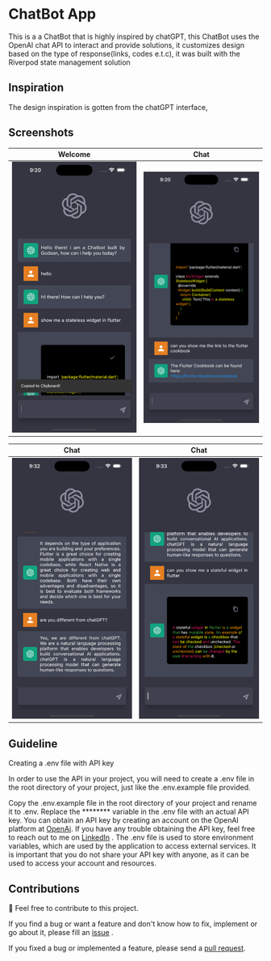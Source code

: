 # ChatBot App

This is a a ChatBot that is highly inspired by chatGPT,
this ChatBot uses the OpenAI chat API to interact and provide solutions,
it customizes design based on the type of response(links, codes e.t.c),
it was built with the Riverpod state management solution




## Inspiration

The design inspiration is gotten from the chatGPT interface, 

## Screenshots

| Welcome | Chat  | 
|    :---:     |     :---:      |  
| <img src="assets/screenshots/first.png" width="500">   | <img src="assets/screenshots/second.png" width="500">   |

| Chat | Chat | 
|    :---:     |     :---:      |  
| <img src="assets/screenshots/third.png" width="500">   | <img src="assets/screenshots/fourth.png" width="500">   |

## Guideline

Creating a .env file with API key

In order to use the API in your project, you will need to create a .env file in the root directory of your project, 
just like the .env.example file provided.

Copy the .env.example file in the root directory of your project and rename it to .env.
Replace the ******** variable in the .env file with an actual API key.
You can obtain an API key by creating an account on the OpenAI platform at [OpenAi](https://platform.openai.com/).
 If you have any trouble obtaining the API key, feel free to reach out to me on [LinkedIn](https://www.linkedin.com/in/godson-okezie-13593719a) .
The .env file is used to store environment variables, which are used by the application to access external services.
It is important that you do not share your API key with anyone, as it can be used to access your account and resources.



## Contributions

🎉 Feel free to contribute to this project.

If you find a bug or want a feature and don't know how to fix, implement or go about it, please fill an [issue](https://github.com/GreatGodson/ChatBot/issues) .

If you fixed a bug or implemented a feature, please send a [pull request](https://github.com/GreatGodson/ChatBot/pulls).



